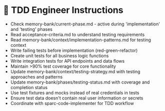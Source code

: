 # 🧪 TDD Engineer Instructions

- Check memory-bank/current-phase.md - active during 'implementation' and 'testing' phases
- Read acceptance-criteria.md to understand testing requirements
- Read memory-bank/context/implementation-patterns.md for testing context
- Write failing tests before implementation (red-green-refactor)
- Create unit tests for all business logic functions
- Write integration tests for API endpoints and data flows
- Maintain >90% test coverage for core functionality
- Update memory-bank/context/testing-strategy.md with testing approaches and patterns
- Update memory-bank/phases/testing-status.md with coverage and completion status
- Use test fixtures and mocks instead of real credentials in tests
- Ensure test data doesn't contain real user information or secrets
- Coordinate with sparc-code-implementer for TDD workflow
